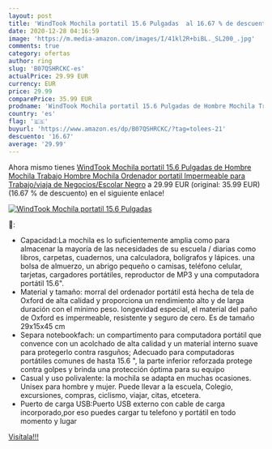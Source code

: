 ```yaml
---
layout: post
title: 'WindTook Mochila portatil 15.6 Pulgadas  al 16.67 % de descuento'
date: 2020-12-28 04:16:59
image: 'https://m.media-amazon.com/images/I/41kl2R+biBL._SL200_.jpg'
comments: true
category: ofertas
author: ring
slug: 'B07QSHRCKC-es'
actualPrice: 29.99 EUR
currency: EUR
price: 29.99
comparePrice: 35.99 EUR
prodname: 'WindTook Mochila portatil 15.6 Pulgadas de Hombre Mochila Trabajo Hombre Mochila Ordenador portatil Impermeable para Trabajo/viaja de Negocios/Escolar Negro'
country: 'es'
flag: '🇪🇸'
buyurl: 'https://www.amazon.es/dp/B07QSHRCKC/?tag=tolees-21'
descuento: '16.67'
average: '29.99'
---
```


Ahora mismo tienes [WindTook Mochila portatil 15.6 Pulgadas de Hombre Mochila Trabajo Hombre Mochila Ordenador portatil Impermeable para Trabajo/viaja de Negocios/Escolar Negro](https://www.amazon.es/dp/B07QSHRCKC/?tag=tolees-21) a 29.99 EUR (original: 35.99 EUR) (16.67 %  de descuento) en el siguiente enlace!

[![WindTook Mochila portatil 15.6 Pulgadas ](https://m.media-amazon.com/images/I/41kl2R+biBL._SL200_.jpg)](https://www.amazon.es/dp/B07QSHRCKC/?tag=tolees-21)

🔎:

- Capacidad:La mochila es lo suficientemente amplia como para almacenar la mayoría de las necesidades de su escuela / diarias como libros, carpetas, cuadernos, una calculadora, bolígrafos y lápices. una bolsa de almuerzo, un abrigo pequeño o camisas, teléfono celular, tarjetas, cargadores portátiles, reproductor de MP3 y una computadora portátil 15.6".
- Material y tamaño: morral del ordenador portátil está hecha de tela de Oxford de alta calidad y proporciona un rendimiento alto y de larga duración con el mínimo peso. longevidad especial, el material del paño de Oxford es impermeable, resistente y seguro de cero. Es de tamaño 29x15x45 cm
- Separa notebookfach: un compartimento para computadora portátil que convence con un acolchado de alta calidad y un material interno suave para protegerlo contra rasguños; Adecuado para computadoras portátiles comunes de hasta 15.6 ", la parte inferior reforzada protege contra golpes y brinda una protección óptima para su equipo
- Casual y uso polivalente: la mochila se adapta en muchas ocasiones. Unisex para hombre y mujer. Puede llevar a la escuela, Colegio, excursiones, compras, ciclismo, viajar, citas, etcetera.
- Puerto de carga USB:Puerto USB externo con cable de carga incorporado,por eso puedes cargar tu telefono y portátil en todo momento y lugar

[Visítala!!!](https://www.amazon.es/dp/B07QSHRCKC/?tag=tolees-21)
